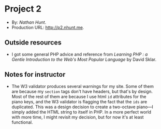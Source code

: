 # Project 2
+ By: *Nathan Hunt*.
+ Production URL: <http://p2.nhunt.me>.

## Outside resources
+ I got some general PHP advice and reference from *Learning PHP : a Gentle Introduction to the Web's Most Popular Language* by David Sklar.

## Notes for instructor
+ The W3 validator produces several warnings for my site. Some of them are because my `section` tags don't have headers, but that's by design. Most of the rest of them are because I use html `id` attributes for the piano keys, and the W3 validator is flagging the fact that the `ids` are duplicated. This was a design decision to create a two-octave piano—I simply added the HTML string to itself in PHP. In a more perfect world with more time, I might revisit my decision, but for now it's at least functional.
